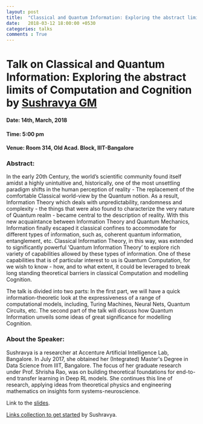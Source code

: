 ```yaml
---
layout: post
title:  "Classical and Quantum Information: Exploring the abstract limits of Computation and Cognition"
date:   2018-03-12 18:00:00 +0530
categories: talks
comments : True
---
```

# Talk on Classical and Quantum Information: Exploring the abstract limits of Computation and Cognition by [Sushravya GM](https://sushravya-gm.github.io/)

#### Date: 14th, March, 2018

#### Time: 5:00 pm

#### Venue: Room 314, Old Acad. Block, IIIT-Bangalore

### Abstract:

In the early 20th Century, the world’s scientific community found itself amidst a highly unintuitive and, historically, one of the most unsettling paradigm shifts in the human perception of reality - The replacement of the comfortable Classical world-view by the Quantum notion. As a result, Information Theory which deals with unpredictability, randomness and complexity - the things that were also found to characterize the very nature of Quantum realm -  became central to the description of reality. With this new acquaintance between Information Theory and Quantum Mechanics, Information finally escaped it classical confines to accommodate for different types of information, such as, coherent quantum information, entanglement, etc. Classical Information Theory, in this way, was extended to significantly powerful ‘Quantum Information Theory’ to explore rich variety of capabilities allowed by these types of information. One of these  capabilities that is of particular interest to us is Quantum Computation, for we wish to know - how, and to what extent, it could be leveraged to break long standing theoretical barriers in classical Computation and modelling Cognition.

The talk is divided into two parts: In the first part, we will have a quick information-theoretic look at the expressiveness of a range of computational models, including, Turing Machines, Neural Nets, Quantum Circuits, etc. The second part of the talk will discuss how Quantum Information unveils some ideas of great significance for modelling Cognition.


### About the Speaker:

Sushravya is a researcher at Accenture Artificial Intelligence Lab, Bangalore. In July 2017, she obtained her (Integrated) Master's Degree in Data Science from IIIT, Bangalore. The focus of her graduate research under Prof. Shrisha Rao, was on building theoretical foundations for end-to-end transfer learning in Deep RL models. She continues this line of research, applying ideas from theoretical physics and engineering mathematics on insights form systems-neuroscience.

Link to the [slides](/pdfs/classical_quantum_sushravya.pdf).

[Links collection to get started](/pdfs/quantum_links_sushravya.pdf) by Sushravya.
